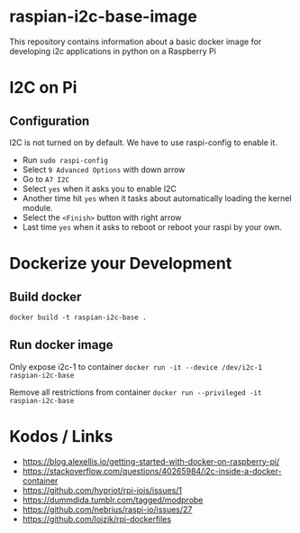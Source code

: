# raspian-i2c-base-image
This repository contains information about a basic docker image for developing i2c applications in python on a Raspberry Pi

# I2C on Pi
## Configuration

I2C is not turned on by default. We have to use raspi-config to enable it.

- Run `sudo raspi-config`
- Select `9 Advanced Options` with down arrow
- Go to `A7 I2C`
- Select `yes` when it asks you to enable I2C
- Another time hit `yes` when it tasks about automatically loading the kernel module.
- Select the `<Finish>` button with right arrow
- Last time `yes` when it asks to reboot or reboot your raspi by your own.

# Dockerize your Development
## Build docker

`docker build -t raspian-i2c-base .`

## Run docker image

Only expose i2c-1 to container
`docker run -it --device /dev/i2c-1 raspian-i2c-base`

Remove all restrictions from container
`docker run --privileged -it raspian-i2c-base`

# Kodos / Links

- https://blog.alexellis.io/getting-started-with-docker-on-raspberry-pi/
- https://stackoverflow.com/questions/40265984/i2c-inside-a-docker-container
- https://github.com/hypriot/rpi-iojs/issues/1
- https://dummdida.tumblr.com/tagged/modprobe
- https://github.com/nebrius/raspi-io/issues/27
- https://github.com/lojzik/rpi-dockerfiles
